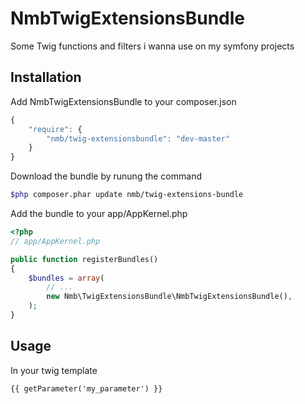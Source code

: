 NmbTwigExtensionsBundle
=======================

Some Twig functions and filters i wanna use on my symfony projects

## Installation

Add NmbTwigExtensionsBundle to your composer.json

```js
{
    "require": {
        "nmb/twig-extensionsbundle": "dev-master"
    }
}
```

Download the bundle by runung the command
``` bash
$php composer.phar update nmb/twig-extensions-bundle
```

Add the bundle to your app/AppKernel.php
``` php
<?php
// app/AppKernel.php

public function registerBundles()
{
    $bundles = array(
        // ...
        new Nmb\TwigExtensionsBundle\NmbTwigExtensionsBundle(),
    );
}
```

## Usage
In your twig template 
``` twig
{{ getParameter('my_parameter') }}
```
